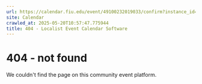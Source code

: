 ```yaml
---
url: https://calendar.fiu.edu/event/49100232019033/confirm?instance_id=49100232020058&return=https%3A%2F%2Fcalendar.fiu.edu%2Fcalendar
site: Calendar
crawled_at: 2025-05-20T10:57:47.775944
title: 404 - Localist Event Calendar Software
---
```


# 404 - not found
We couldn't find the page on this community event platform.

